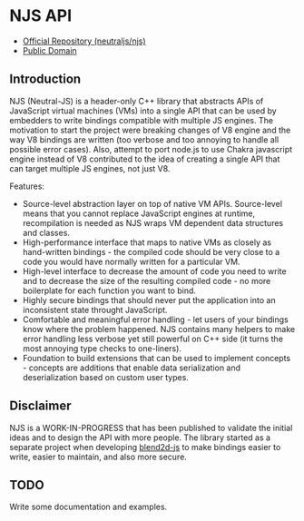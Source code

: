NJS API
=======

  * [Official Repository (neutraljs/njs)](https://github.com/neutraljs/njs)
  * [Public Domain](./LICENSE.md)

Introduction
------------

NJS (Neutral-JS) is a header-only C++ library that abstracts APIs of JavaScript virtual machines (VMs) into a single API that can be used by embedders to write bindings compatible with multiple JS engines. The motivation to start the project were breaking changes of V8 engine and the way V8 bindings are written (too verbose and too annoying to handle all possible error cases). Also, attempt to port node.js to use Chakra javascript engine instead of V8 contributed to the idea of creating a single API that can target multiple JS engines, not just V8.

Features:

  - Source-level abstraction layer on top of native VM APIs. Source-level means that you cannot replace JavaScript engines at runtime, recompilation is needed as NJS wraps VM dependent data structures and classes.
  - High-performance interface that maps to native VMs as closely as hand-written bindings - the compiled code should be very close to a code you would have normally written for a particular VM.
  - High-level interface to decrease the amount of code you need to write and to decrease the size of the resulting compiled code - no more boilerplate for each function you want to bind.
  - Highly secure bindings that should never put the application into an inconsistent state throught JavaScript.
  - Comfortable and meaningful error handling - let users of your bindings know where the problem happened. NJS contains many helpers to make error handling less verbose yet still powerful on C++ side (it turns the most annoying type checks to one-liners).
  - Foundation to build extensions that can be used to implement concepts - concepts are additions that enable data serialization and deserialization based on custom user types.

Disclaimer
----------

NJS is a WORK-IN-PROGRESS that has been published to validate the initial ideas and to design the API with more people. The library started as a separate project when developing [blend2d-js](https://github.com/blend2d/b2djs) to make bindings easier to write, easier to maintain, and also more secure.

TODO
----

Write some documentation and examples.

